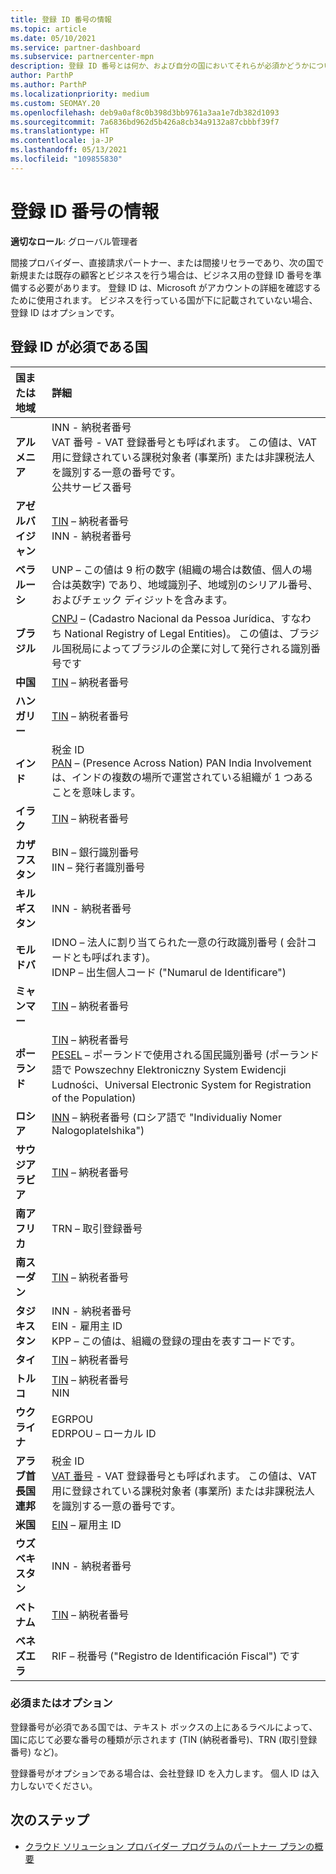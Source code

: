 ```yaml
---
title: 登録 ID 番号の情報
ms.topic: article
ms.date: 05/10/2021
ms.service: partner-dashboard
ms.subservice: partnercenter-mpn
description: 登録 ID 番号とは何か、および自分の国においてそれらが必須かどうかについて説明します。
author: ParthP
ms.author: ParthP
ms.localizationpriority: medium
ms.custom: SEOMAY.20
ms.openlocfilehash: deb9a0af8c0b398d3bb9761a3aa1e7db382d1093
ms.sourcegitcommit: 7a6836bd962d5b426a8cb34a9132a87cbbbf39f7
ms.translationtype: HT
ms.contentlocale: ja-JP
ms.lasthandoff: 05/13/2021
ms.locfileid: "109855830"
---
```

# <a name="registration-id-number-information"></a>登録 ID 番号の情報

**適切なロール**: グローバル管理者
 
間接プロバイダー、直接請求パートナー、または間接リセラーであり、次の国で新規または既存の顧客とビジネスを行う場合は、ビジネス用の登録 ID 番号を準備する必要があります。 登録 ID は、Microsoft がアカウントの詳細を確認するために使用されます。 ビジネスを行っている国が下に記載されていない場合、登録 ID はオプションです。

## <a name="countries-where-registration-id-is-required"></a>登録 ID が必須である国

| **国または地域** | **詳細** |
|:--|:--|
| **アルメニア** | INN - 納税者番号<br>VAT 番号 - VAT 登録番号とも呼ばれます。 この値は、VAT 用に登録されている課税対象者 (事業所) または非課税法人を識別する一意の番号です。<br>公共サービス番号 |
| **アゼルバイジャン**  | [TIN](http://www.oecd.org/tax/automatic-exchange/crs-implementation-and-assistance/tax-identification-numbers/Azerbaijan-TIN.pdf) – 納税者番号<br>INN - 納税者番号 |
| **ベラルーシ**  | UNP – この値は 9 桁の数字 (組織の場合は数値、個人の場合は英数字) であり、地域識別子、地域別のシリアル番号、およびチェック ディジットを含みます。 |
|**ブラジル** | [CNPJ](http://www.oecd.org/tax/automatic-exchange/crs-implementation-and-assistance/tax-identification-numbers/Brazil-TIN.pdf) – (Cadastro Nacional da Pessoa Jurídica、すなわち National Registry of Legal Entities)。 この値は、ブラジル国税局によってブラジルの企業に対して発行される識別番号です  |
| **中国** | [TIN](http://www.oecd.org/tax/automatic-exchange/crs-implementation-and-assistance/tax-identification-numbers/China-TIN.pdf) – 納税者番号 |
| **ハンガリー**  | [TIN](http://www.oecd.org/tax/automatic-exchange/crs-implementation-and-assistance/tax-identification-numbers/Hungary-TIN.pdf) – 納税者番号 |
| **インド** | 税金 ID<br>[PAN](http://www.oecd.org/tax/automatic-exchange/crs-implementation-and-assistance/tax-identification-numbers/India-TIN.pdf) – (Presence Across Nation) PAN India Involvement は、インドの複数の場所で運営されている組織が 1 つあることを意味します。 |
| **イラク** | [TIN](http://www.oecd.org/tax/automatic-exchange/crs-implementation-and-assistance/tax-identification-numbers/) – 納税者番号 |
| **カザフスタン**  | BIN – 銀行識別番号<br>IIN – 発行者識別番号 |
| **キルギスタン**  | INN - 納税者番号 |
| **モルドバ**  | IDNO – 法人に割り当てられた一意の行政識別番号 ( 会計コードとも呼ばれます)。<br>IDNP – 出生個人コード ("Numarul de Identificare") |
| **ミャンマー** | [TIN](http://www.oecd.org/tax/automatic-exchange/crs-implementation-and-assistance/tax-identification-numbers/) – 納税者番号 |
| **ポーランド**  | [TIN](http://www.oecd.org/tax/automatic-exchange/crs-implementation-and-assistance/tax-identification-numbers/Poland-TIN.pdf) – 納税者番号<br>[PESEL](http://www.oecd.org/tax/automatic-exchange/crs-implementation-and-assistance/tax-identification-numbers/Poland-TIN.pdf) – ポーランドで使用される国民識別番号 (ポーランド語で Powszechny Elektroniczny System Ewidencji Ludności、Universal Electronic System for Registration of the Population) |
| **ロシア**  | [INN](http://www.oecd.org/tax/automatic-exchange/crs-implementation-and-assistance/tax-identification-numbers/Russia-TIN.pdf) – 納税者番号 (ロシア語で "Individualiy Nomer Nalogoplatelshika") | 
| **サウジアラビア** | [TIN](http://www.oecd.org/tax/automatic-exchange/crs-implementation-and-assistance/tax-identification-numbers/Saudi-Arabia-TIN.pdf) – 納税者番号 |
| **南アフリカ** | TRN – 取引登録番号 |
| **南スーダン** | [TIN](http://www.oecd.org/tax/automatic-exchange/crs-implementation-and-assistance/tax-identification-numbers/) – 納税者番号 |
| **タジキスタン**  | INN - 納税者番号<br>EIN - 雇用主 ID<br>KPP – この値は、組織の登録の理由を表すコードです。 |
| **タイ** | [TIN](http://www.oecd.org/tax/automatic-exchange/crs-implementation-and-assistance/tax-identification-numbers/) – 納税者番号 |
| **トルコ** | [TIN](http://www.oecd.org/tax/automatic-exchange/crs-implementation-and-assistance/tax-identification-numbers/Turkey-TIN.pdf) – 納税者番号<br>NIN |
| **ウクライナ**  | EGRPOU<br>EDRPOU – ローカル ID |
| **アラブ首長国連邦** | 税金 ID<br>[VAT 番号](http://www.oecd.org/tax/automatic-exchange/crs-implementation-and-assistance/tax-identification-numbers/UAE-TIN.pdf) - VAT 登録番号とも呼ばれます。 この値は、VAT 用に登録されている課税対象者 (事業所) または非課税法人を識別する一意の番号です。 |
| **米国** | [EIN](https://irs.ein-forms-gov.com/?keyword=employer%20identification%20number&source=Google&network=o&device=c&devicemodel=&mobile=&adposition%5d&targetid=kwd-81501461534755:loc-190&msclkid=458d3159f6051392f5286e8e75ed79ce) – 雇用主 ID |
| **ウズベキスタン**  | INN - 納税者番号 |
| **ベトナム** | [TIN](http://www.oecd.org/tax/automatic-exchange/crs-implementation-and-assistance/tax-identification-numbers/) – 納税者番号 |
| **ベネズエラ** | RIF – 税番号 ("Registro de Identificación Fiscal") です |  

### <a name="mandatory-or-optional"></a>必須またはオプション
 
登録番号が必須である国では、テキスト ボックスの上にあるラベルによって、国に応じて必要な番号の種類が示されます (TIN (納税者番号)、TRN (取引登録番号) など)。

登録番号がオプションである場合は、会社登録 ID を入力します。 個人 ID は入力しないでください。

## <a name="next-steps"></a>次のステップ

- [クラウド ソリューション プロバイダー プログラムのパートナー プランの概要](csp-offers.md)
